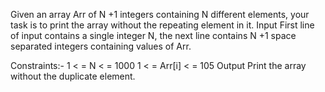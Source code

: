 Given an array Arr of N +1 integers containing N different elements, your task is to print the array without the repeating element in it.
Input
First line of input contains a single integer N, the next line contains N +1 space separated integers containing values of Arr.

Constraints:-
1 < = N < = 1000
1 < = Arr[i] < = 105
Output
Print the array without the duplicate element.